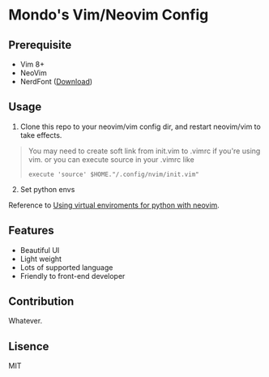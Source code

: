 # Mondo's Vim/Neovim Config

## Prerequisite

- Vim 8+
- NeoVim
- NerdFont ([Download](https://github.com/ryanoasis/nerd-fonts))

## Usage

1. Clone this repo to your neovim/vim config dir, and restart neovim/vim to take effects.

> You may need to create soft link from init.vim to .vimrc if you're using vim.
> or you can execute source in your .vimrc like
> ```vim
> execute 'source' $HOME."/.config/nvim/init.vim"
> ```

2. Set python envs

Reference to [Using virtual enviroments for python with neovim](https://github.com/zchee/deoplete-jedi/wiki/Setting-up-Python-for-Neovim#using-virtual-environments).


## Features

- Beautiful UI
- Light weight
- Lots of supported language
- Friendly to front-end developer

## Contribution

Whatever.

## Lisence

MIT

